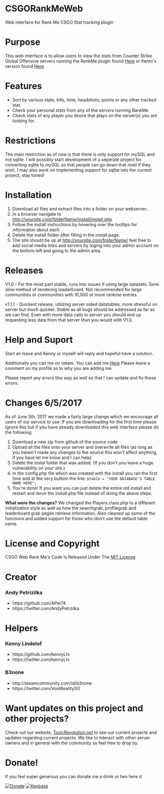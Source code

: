 # CSGORankMeWeb
Web interface for Rank Me CSGO Stat tracking plugin

# Purpose
This web interface is to allow users to view the stats from Counter Strike Global Offensive servers running the RankMe plugin found <a href='https://forums.alliedmods.net/showthread.php?p=1456869'>Here</a> or Kento's version found <a href="https://forums.alliedmods.net/showthread.php?t=290063">Here</a>

# Features
<ul>
<li>Sort by various stats, kills, time, headshots, points or any other tracked stat.</li>
<li>Check your personal stats from any of the servers running RankMe</li>
<li>Check stats of any player you desire that plays on the server(s) you are looking for.</li>
</ul>

# Restrictions

The main restriction as of now is that there is only support for mySQL and not sqlite. I will possibly start development of a seperate project for converting sqlite to mySQL so that people can go down that road if they wish. I may also work on implementing support for sqlite into the current project, stay tuned!

# Installation

1. Download all files and extract files into a folder on your webserver.
2. In a browser navigate to http://yoursite.com/folderName/install/install.php 
3. Follow the install instructions by hovering over the tooltips for information about each
4. Delete the install folder after filling in the install page.
5. The site should be up at http://yoursite.com/folderName/ feel free to add social media links and servers by loging into your admin account on the bottom left and going to the admin area.

# Releases

V1.0 - For the most part stable, runs into issues if using large datasets. Semi slow method of rendering leaderboard. Not recommended for large communities or communities with 10,000 or more rankme entries.

v1.1.1 - Quickest release, utilizing server sided datatables, more stressful on server but much quicker. Stable as all bugs should be addressed as far as we can find. Even with more data calls to server you should end up requesting less data from that server than you would with V1.0.

# Help and Suport

Start an Issue and Kenny or myself will reply and hopeful have a solution. 

Additionally you can me on steam. You can add me <a href="http://steamcommunity.com/id/toxicandy7474">Here</a> Please leave a comment on my profile as to why you are adding me.

Please report any errors this way as well so that I can update and fix those errors.

# Changes 6/5/2017

As of June 5th, 2017 we made a fairly large change which we encourage all users of our service to use. If you are downloading for the first time please ignore this but if you have already downloaded this web interface please do the following:

1. Download a new zip from github of the source code
2. Upload all the files onto your server and overwrite all files (as long as you haven't made any changes to the source this won't affect anything, if you have let me know and I can help)
3. Delete the instal folder that was added. (If you don't you leave a huge vulnerability on your site.)
4. In the config.php file which was created with the install you ran the first time add at the very buttom the line: `$table = "YOUR DATABASE'S TABLE NAME HERE";`
5. You're done! If you want you can just delete the entire old install and restart and rerun the install.php file instead of doing the above steps.

<b>What were the changes?</b> We changed the Players.class.php to a different initialization style as well as how the searchgrab, profilegrab and leaderboard grab pages retrieve information. Also cleaned up some of the functions and added support for those who don't use the default table name.

# License and Copyright

CSGO Web Rank Me's Code Is Released Under The <a href="https://github.com/ToxicRevolution/CSGORankMeWeb/blob/master/LICENSE">MIT License</a>

# Creator

<h3> Andy Petrizilka </h3>
<ul>
	<li>https://github.com/APet74</li>
	<li>https://twitter.com/AndyPetrzilka</li>
</ul>

# Helpers

<h3>Kenny Lindelof</h3>
<ul>
	<li>https://github.com/kennyLtv</li>
	<li>https://twitter.com/kennyLtv</li>
</ul>

<h3>B3none </h3>
<ul>
	<li>http://steamcommunity.com/id/b3none</li>
	<li>https://twitter.com/VoidRealityGG</li>
</ul>

# Want updates on this project and other projects?

Check out our website, <a href="https://toxicrevolution.net">ToxicRevolution.net</a> to see our current projects and updates regarding current projects. We like to interact with other server owners and in general with the community so feel free to drop by.

# Donate!
If you feel super generous you can donate me a drink or two here d

[![Donate](https://img.shields.io/badge/Donate-PayPal-green.svg)](https://www.paypal.me/AndyPetrzilka)
[![Keybase](https://img.shields.io/badge/Keybase-Group-blue.svg)](https://keybase.io/team/toxicrevolution.development)
